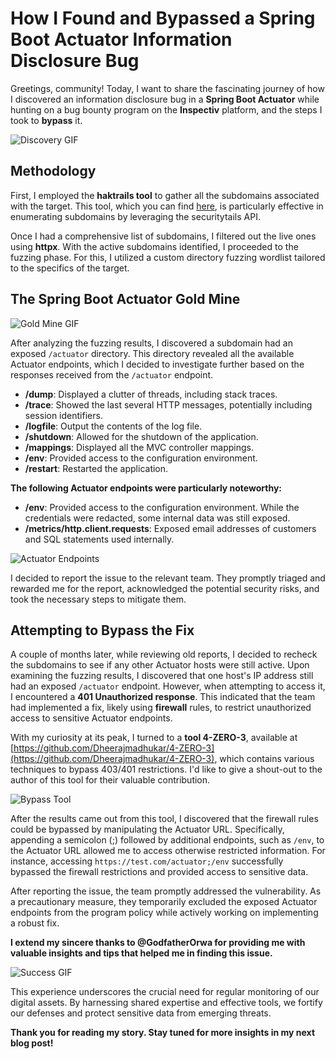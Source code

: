 # How I Found and Bypassed a Spring Boot Actuator Information Disclosure Bug

Greetings, community! Today, I want to share the fascinating journey of how I discovered an information disclosure bug in a **Spring Boot Actuator** while hunting on a bug bounty program on the **Inspectiv** platform, and the steps I took to **bypass** it.

![Discovery GIF](/images/discovery.gif)

## Methodology

First, I employed the **haktrails tool** to gather all the subdomains associated with the target. This tool, which you can find [here](https://github.com/hakluke/haktrails), is particularly effective in enumerating subdomains by leveraging the securitytails API.

Once I had a comprehensive list of subdomains, I filtered out the live ones using **httpx**. With the active subdomains identified, I proceeded to the fuzzing phase. For this, I utilized a custom directory fuzzing wordlist tailored to the specifics of the target.

## The Spring Boot Actuator Gold Mine

![Gold Mine GIF](/images/goldmine.gif)

After analyzing the fuzzing results, I discovered a subdomain had an exposed `/actuator` directory. This directory revealed all the available Actuator endpoints, which I decided to investigate further based on the responses received from the `/actuator` endpoint.

- **/dump**: Displayed a clutter of threads, including stack traces.
- **/trace**: Showed the last several HTTP messages, potentially including session identifiers.
- **/logfile**: Output the contents of the log file.
- **/shutdown**: Allowed for the shutdown of the application.
- **/mappings**: Displayed all the MVC controller mappings.
- **/env**: Provided access to the configuration environment.
- **/restart**: Restarted the application.

**The following Actuator endpoints were particularly noteworthy:**

- **/env**: Provided access to the configuration environment. While the credentials were redacted, some internal data was still exposed.
- **/metrics/http.client.requests**: Exposed email addresses of customers and SQL statements used internally.

![Actuator Endpoints](/images/actuator-endpoints.png)

I decided to report the issue to the relevant team. They promptly triaged and rewarded me for the report, acknowledged the potential security risks, and took the necessary steps to mitigate them.

## Attempting to Bypass the Fix

A couple of months later, while reviewing old reports, I decided to recheck the subdomains to see if any other Actuator hosts were still active. Upon examining the fuzzing results, I discovered that one host's IP address still had an exposed `/actuator` endpoint. However, when attempting to access it, I encountered a **401 Unauthorized response**. This indicated that the team had implemented a fix, likely using **firewall** rules, to restrict unauthorized access to sensitive Actuator endpoints.

With my curiosity at its peak, I turned to a **tool 4-ZERO-3**, available at [https://github.com/Dheerajmadhukar/4-ZERO-3](https://github.com/Dheerajmadhukar/4-ZERO-3), which contains various techniques to bypass 403/401 restrictions. I'd like to give a shout-out to the author of this tool for their valuable contribution.

![Bypass Tool](/images/bypass-tool.png)

After the results came out from this tool, I discovered that the firewall rules could be bypassed by manipulating the Actuator URL. Specifically, appending a semicolon (;) followed by additional endpoints, such as `/env`, to the Actuator URL allowed me to access otherwise restricted information. For instance, accessing `https://test.com/actuator;/env` successfully bypassed the firewall restrictions and provided access to sensitive data.

After reporting the issue, the team promptly addressed the vulnerability. As a precautionary measure, they temporarily excluded the exposed Actuator endpoints from the program policy while actively working on implementing a robust fix.

**I extend my sincere thanks to @GodfatherOrwa for providing me with valuable insights and tips that helped me in finding this issue.**

![Success GIF](/images/success-celebration.gif)

This experience underscores the crucial need for regular monitoring of our digital assets. By harnessing shared expertise and effective tools, we fortify our defenses and protect sensitive data from emerging threats.

**Thank you for reading my story. Stay tuned for more insights in my next blog post!**
